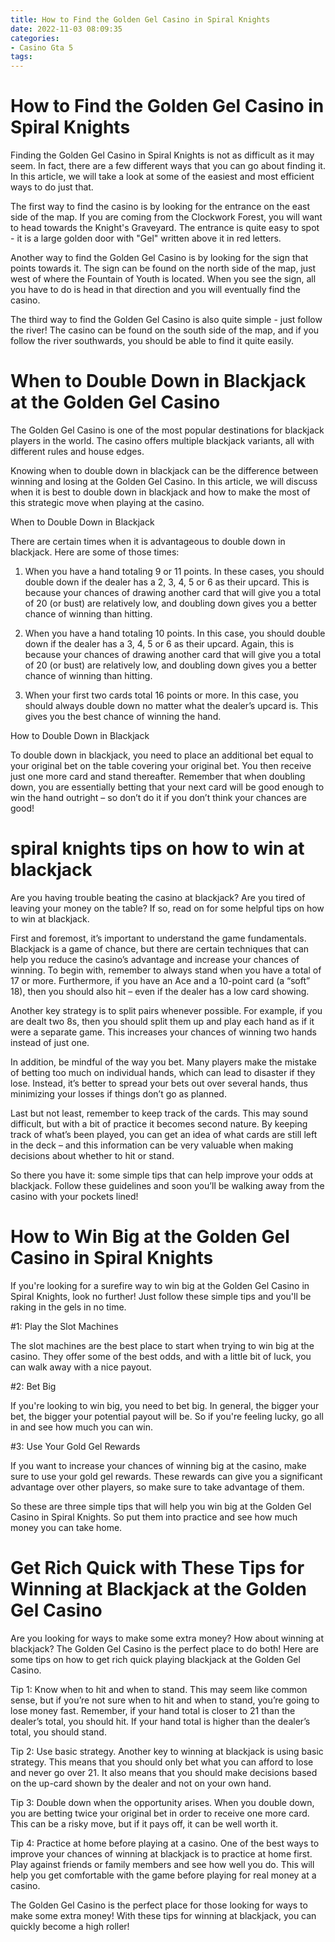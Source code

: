 ```yaml
---
title: How to Find the Golden Gel Casino in Spiral Knights
date: 2022-11-03 08:09:35
categories:
- Casino Gta 5
tags:
---
```



#  How to Find the Golden Gel Casino in Spiral Knights

Finding the Golden Gel Casino in Spiral Knights is not as difficult as it may seem. In fact, there are a few different ways that you can go about finding it. In this article, we will take a look at some of the easiest and most efficient ways to do just that.

The first way to find the casino is by looking for the entrance on the east side of the map. If you are coming from the Clockwork Forest, you will want to head towards the Knight's Graveyard. The entrance is quite easy to spot - it is a large golden door with "Gel" written above it in red letters.

Another way to find the Golden Gel Casino is by looking for the sign that points towards it. The sign can be found on the north side of the map, just west of where the Fountain of Youth is located. When you see the sign, all you have to do is head in that direction and you will eventually find the casino.

The third way to find the Golden Gel Casino is also quite simple - just follow the river! The casino can be found on the south side of the map, and if you follow the river southwards, you should be able to find it quite easily.

#  When to Double Down in Blackjack at the Golden Gel Casino

The Golden Gel Casino is one of the most popular destinations for blackjack players in the world. The casino offers multiple blackjack variants, all with different rules and house edges.

Knowing when to double down in blackjack can be the difference between winning and losing at the Golden Gel Casino. In this article, we will discuss when it is best to double down in blackjack and how to make the most of this strategic move when playing at the casino.

When to Double Down in Blackjack

There are certain times when it is advantageous to double down in blackjack. Here are some of those times:

1) When you have a hand totaling 9 or 11 points. In these cases, you should double down if the dealer has a 2, 3, 4, 5 or 6 as their upcard. This is because your chances of drawing another card that will give you a total of 20 (or bust) are relatively low, and doubling down gives you a better chance of winning than hitting.

2) When you have a hand totaling 10 points. In this case, you should double down if the dealer has a 3, 4, 5 or 6 as their upcard. Again, this is because your chances of drawing another card that will give you a total of 20 (or bust) are relatively low, and doubling down gives you a better chance of winning than hitting.

3) When your first two cards total 16 points or more. In this case, you should always double down no matter what the dealer’s upcard is. This gives you the best chance of winning the hand.

How to Double Down in Blackjack

To double down in blackjack, you need to place an additional bet equal to your original bet on the table covering your original bet. You then receive just one more card and stand thereafter. Remember that when doubling down, you are essentially betting that your next card will be good enough to win the hand outright – so don’t do it if you don’t think your chances are good!

#  spiral knights tips on how to win at blackjack

Are you having trouble beating the casino at blackjack? Are you tired of leaving your money on the table? If so, read on for some helpful tips on how to win at blackjack.

First and foremost, it’s important to understand the game fundamentals. Blackjack is a game of chance, but there are certain techniques that can help you reduce the casino’s advantage and increase your chances of winning. To begin with, remember to always stand when you have a total of 17 or more. Furthermore, if you have an Ace and a 10-point card (a “soft” 18), then you should also hit – even if the dealer has a low card showing.

Another key strategy is to split pairs whenever possible. For example, if you are dealt two 8s, then you should split them up and play each hand as if it were a separate game. This increases your chances of winning two hands instead of just one.

In addition, be mindful of the way you bet. Many players make the mistake of betting too much on individual hands, which can lead to disaster if they lose. Instead, it’s better to spread your bets out over several hands, thus minimizing your losses if things don’t go as planned.

Last but not least, remember to keep track of the cards. This may sound difficult, but with a bit of practice it becomes second nature. By keeping track of what’s been played, you can get an idea of what cards are still left in the deck – and this information can be very valuable when making decisions about whether to hit or stand.

So there you have it: some simple tips that can help improve your odds at blackjack. Follow these guidelines and soon you’ll be walking away from the casino with your pockets lined!

#  How to Win Big at the Golden Gel Casino in Spiral Knights

If you're looking for a surefire way to win big at the Golden Gel Casino in Spiral Knights, look no further! Just follow these simple tips and you'll be raking in the gels in no time.

#1: Play the Slot Machines

The slot machines are the best place to start when trying to win big at the casino. They offer some of the best odds, and with a little bit of luck, you can walk away with a nice payout.

#2: Bet Big

If you're looking to win big, you need to bet big. In general, the bigger your bet, the bigger your potential payout will be. So if you're feeling lucky, go all in and see how much you can win.

#3: Use Your Gold Gel Rewards

If you want to increase your chances of winning big at the casino, make sure to use your gold gel rewards. These rewards can give you a significant advantage over other players, so make sure to take advantage of them.

So these are three simple tips that will help you win big at the Golden Gel Casino in Spiral Knights. So put them into practice and see how much money you can take home.

#  Get Rich Quick with These Tips for Winning at Blackjack at the Golden Gel Casino

Are you looking for ways to make some extra money? How about winning at blackjack? The Golden Gel Casino is the perfect place to do both! Here are some tips on how to get rich quick playing blackjack at the Golden Gel Casino.

Tip 1: Know when to hit and when to stand. This may seem like common sense, but if you’re not sure when to hit and when to stand, you’re going to lose money fast. Remember, if your hand total is closer to 21 than the dealer’s total, you should hit. If your hand total is higher than the dealer’s total, you should stand.

Tip 2: Use basic strategy. Another key to winning at blackjack is using basic strategy. This means that you should only bet what you can afford to lose and never go over 21. It also means that you should make decisions based on the up-card shown by the dealer and not on your own hand.

Tip 3: Double down when the opportunity arises. When you double down, you are betting twice your original bet in order to receive one more card. This can be a risky move, but if it pays off, it can be well worth it.

Tip 4: Practice at home before playing at a casino. One of the best ways to improve your chances of winning at blackjack is to practice at home first. Play against friends or family members and see how well you do. This will help you get comfortable with the game before playing for real money at a casino.

The Golden Gel Casino is the perfect place for those looking for ways to make some extra money! With these tips for winning at blackjack, you can quickly become a high roller!